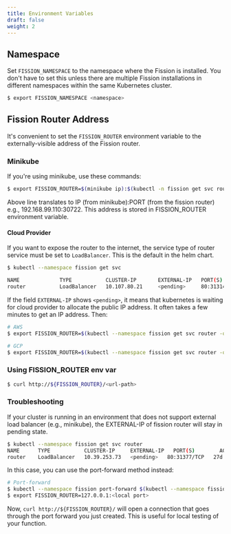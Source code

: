 ```yaml
---
title: Environment Variables
draft: false
weight: 2
---
```


## Namespace

Set `FISSION_NAMESPACE` to the namespace where the Fission is
installed.  You don't have to set this unless there are multiple
Fission installations in different namespaces within the same
Kubernetes cluster.

``` bash
$ export FISSION_NAMESPACE <namespace>
```

## Fission Router Address

It's convenient to set the `FISSION_ROUTER` environment variable to the
externally-visible address of the Fission router.

### Minikube

If you're using minikube, use these commands:

``` bash
$ export FISSION_ROUTER=$(minikube ip):$(kubectl -n fission get svc router -o jsonpath='{...nodePort}')
```
Above line translates to IP (from minikube):PORT (from the fission router) e.g., 192.168.99.110:30722. This address is stored in FISSION_ROUTER environment variable. 

#### Cloud Provider

If you want to expose the router to the internet, the service type of
router service must be set to `LoadBalancer`.  This is the default in
the helm chart.

```bash
$ kubectl --namespace fission get svc

NAME             TYPE           CLUSTER-IP       EXTERNAL-IP   PORT(S)          AGE
router           LoadBalancer   10.107.80.21     <pending>     80:31314/TCP     11d
```

If the field `EXTERNAL-IP` shows `<pending>`, it means that kubernetes
is waiting for cloud provider to allocate the public IP address. It
often takes a few minutes to get an IP address. Then:

``` bash
# AWS
$ export FISSION_ROUTER=$(kubectl --namespace fission get svc router -o=jsonpath='{..hostname}')

# GCP
$ export FISSION_ROUTER=$(kubectl --namespace fission get svc router -o=jsonpath='{..ip}')
```

### Using FISSION_ROUTER env var

```bash
$ curl http://${FISSION_ROUTER}/<url-path>
```

### Troubleshooting

If your cluster is running in an environment that does not support external load balancer (e.g., minikube), the EXTERNAL-IP of fission router will stay in pending state.

```bash
$ kubectl --namespace fission get svc router
NAME      TYPE           CLUSTER-IP     EXTERNAL-IP   PORT(S)        AGE
router    LoadBalancer   10.39.253.73   <pending>   80:31377/TCP   27d
```

In this case, you can use the port-forward method instead:

``` bash
# Port-forward
$ kubectl --namespace fission port-forward $(kubectl --namespace fission get pod -l svc=router -o name) <local port>:80 &
$ export FISSION_ROUTER=127.0.0.1:<local port>
```

Now, `curl http://${FISSION_ROUTER}/` will open a connection that goes
through the port forward you just created.  This is useful for local
testing of your function.
